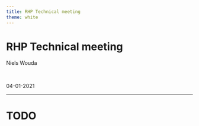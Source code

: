 ```yaml
---
title: RHP Technical meeting
theme: white 
---
```


# RHP Technical meeting

Niels Wouda

<br>

04-01-2021

---

# TODO
 